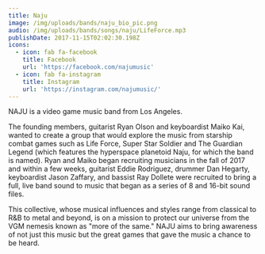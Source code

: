 ```yaml
---
title: Naju
image: /img/uploads/bands/naju_bio_pic.png
audio: /img/uploads/bands/songs/naju/LifeForce.mp3
publishDate: 2017-11-15T02:02:30.198Z
icons:
  - icon: fab fa-facebook
    title: Facebook
    url: 'https://facebook.com/najumusic'
  - icon: fab fa-instagram
    title: Instagram
    url: 'https://instagram.com/najumusic/'
---
```

NAJU is a video game music band from Los Angeles.

The founding members, guitarist Ryan Olson and keyboardist Maiko Kai, wanted to create a group that would explore the music from starship combat games such as Life Force, Super Star Soldier and The Guardian Legend (which features the hyperspace planetoid Naju, for which the band is named). Ryan and Maiko began recruiting musicians in the fall of 2017 and within a few weeks, guitarist Eddie Rodriguez, drummer Dan Hegarty, keyboardist Jason Zaffary, and bassist Ray Dollete were recruited to bring a full, live band sound to music that began as a series of 8 and 16-bit sound files.

This collective, whose musical influences and styles range from classical to R&B to metal and beyond, is on a mission to protect our universe from the VGM nemesis known as "more of the same." NAJU aims to bring awareness of not just this music but the great games that gave the music a chance to be heard.
